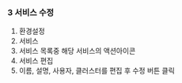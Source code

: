 ### 3 서비스 수정

1. 환경설정
2. 서비스
3. 서비스 목록중 해당 서비스의 액션아이콘
4. 서비스 편집
5. 이름, 설명, 사용자, 클러스터를 편집 후 수정 버튼 클릭



